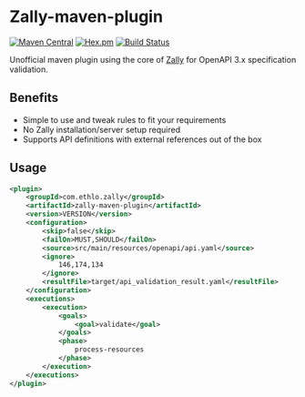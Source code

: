 # Zally-maven-plugin

[![Maven Central](https://img.shields.io/maven-central/v/com.ethlo.zally/zally-maven-plugin.svg)](http://search.maven.org/#search%7Cgav%7C1%7Cg%3A%22com.ethlo.zally%22%20AND%20a%3A%22zally-maven-plugin%22)
[![Hex.pm](https://img.shields.io/hexpm/l/plug.svg)](LICENSE)
[![Build Status](https://travis-ci.org/ethlo/zally-maven-plugin.svg?branch=main)](https://travis-ci.org/ethlo/zally-maven-plugin)

Unofficial maven plugin using the core of [Zally](https://github.com/zalando/zally) for OpenAPI 3.x specification validation. 

## Benefits
* Simple to use and tweak rules to fit your requirements
* No Zally installation/server setup required
* Supports API definitions with external references out of the box

## Usage
```xml
<plugin>
    <groupId>com.ethlo.zally</groupId>
    <artifactId>zally-maven-plugin</artifactId>
    <version>VERSION</version>
    <configuration>
        <skip>false</skip>
        <failOn>MUST,SHOULD</failOn>
        <source>src/main/resources/openapi/api.yaml</source>
        <ignore>
            146,174,134
        </ignore>
        <resultFile>target/api_validation_result.yaml</resultFile>
    </configuration>
    <executions>
        <execution>
            <goals>
                <goal>validate</goal>
            </goals>
            <phase>
                process-resources
            </phase>
        </execution>
    </executions>
</plugin>
```
